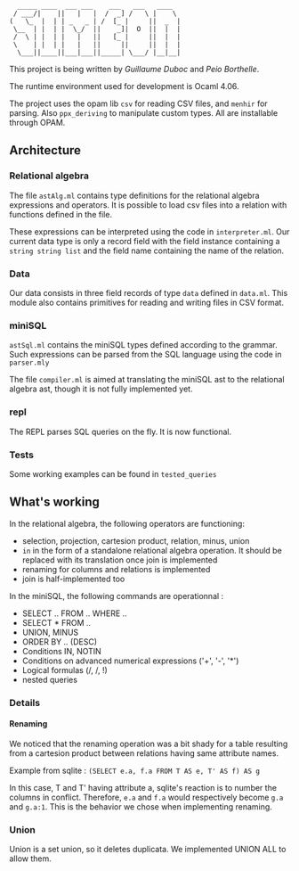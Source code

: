 ``` 
  _____ ____  ___ ___    ___   ___   ____  
 / ___/|    ||   |   |  /  _] /   \ |    \ 
(   \_  |  | | _   _ | /  [_ |     ||  _  |
 \__  | |  | |  \_/  ||    _]|  O  ||  |  |
 /  \ | |  | |   |   ||   [_ |     ||  |  |
 \    | |  | |   |   ||     ||     ||  |  |
  \___||____||___|___||_____| \___/ |__|__|
  ```
                                           

This project is being written by *Guillaume Duboc* and *Peio Borthelle*.

The runtime environment used for development is Ocaml 4.06.

The project uses the opam lib `csv` for reading CSV files, and `menhir` for parsing.
Also `ppx_deriving` to manipulate custom types. All are installable through OPAM.

## Architecture

### Relational algebra

The file `astAlg.ml` contains type definitions for the relational algebra expressions and operators. It is possible to load csv files into a relation with functions defined in the file.

These expressions can be interpreted using the code in `interpreter.ml`. Our current data type is only a record field with the field instance containing a `string string list` and the field name containing the name of the relation.

### Data

Our data consists in three field records of type `data` defined in `data.ml`. This module also contains
primitives for reading and writing files in CSV format.

### miniSQL

`astSql.ml` contains the miniSQL types defined according to the grammar. Such expressions can be parsed from the SQL language using the code in `parser.mly`

The file `compiler.ml` is aimed at translating the miniSQL ast to the relational algebra ast, though it is not fully implemented yet.

### repl

The REPL parses SQL queries on the fly. It is now functional.

### Tests

Some working examples can be found in `tested_queries`


## What's working

In the relational algebra, the following operators are functioning:
- selection, projection, cartesion product, relation, minus, union
- `in` in the form of a standalone relational algebra operation. It should be
  replaced with its translation once join is implemented 
- renaming for columns and relations is implemented
- join is half-implemented too

In the miniSQL, the following commands are operationnal :
- SELECT .. FROM .. WHERE ..
- SELECT * FROM ..
- UNION, MINUS
- ORDER BY .. (DESC)
- Conditions IN, NOTIN
- Conditions on advanced numerical expressions ('+', '-', '*')
- Logical formulas (/\, \/, !)
- nested queries 


### Details

#### Renaming
We noticed that the renaming operation was a bit shady for a table 
resulting from a cartesion product between relations having 
same attribute names.

Example from sqlite :
`(SELECT e.a, f.a FROM T AS e, T' AS f) AS g`

In this case, T and T' having attribute a, sqlite's reaction is
to number the columns in conflict. Therefore, `e.a` and `f.a` would
respectively become `g.a` and `g.a:1`. This is the behavior 
we chose when implementing renaming.

### Union

Union is a set union, so it deletes duplicata. We implemented UNION ALL to
allow them.
